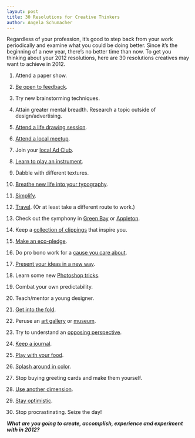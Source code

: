 ```yaml
---
layout: post
title: 30 Resolutions for Creative Thinkers
author: Angela Schumacher
---
```


Regardless of your profession, it’s good to step back from your work periodically and examine what you could be doing better. Since it’s the beginning of a new year, there’s no better time than now. To get you thinking about your 2012 resolutions, here are 30 resolutions creatives may want to achieve in 2012.

1. Attend a paper show.

2. [Be open to feedback](http://alistapart.com/article/design-criticism-creative-process).

3. Try new brainstorming techniques.

4. Attain greater mental breadth. Research a topic outside of design/advertising.

5. [Attend a life drawing session](http://www.richesonart.com/galleryandschool/classes.html).

6. [Attend a local meetup](http://www.meetup.com/).

7. Join your [local Ad Club](http://aaffoxriver.org/).

8. [Learn to play an instrument](http://www.virtualmusicalinstruments.com/).

9. Dabble with different textures.

10. [Breathe new life into your typography](http://www.howdesign.com/how-design-blog/house-for-hermes/?et_mid=532291&rid=3819829).

11. [Simplify](http://www.forevergeek.com/2011/05/50-minimalist-movie-posters/).

12. [Travel](http://travel.nationalgeographic.com/travel/?source=NavTravHome). (Or at least take a different route to work.)

13. Check out the symphony in [Green Bay](http://greenbaysymphony.org/) or [Appleton](www.foxvalleysymphony.com).

14. Keep a [collection of clippings](http://www.moinid.com/category/design-ideas) that inspire you.

15. [Make an eco-pledge](http://www.treehugger.com/sustainable-product-design/10-awe-inspiring-sustainable-designs-for-a-living-world-showing-now-at-cooper-hewitt-slideshow.html).

16. Do pro bono work for a [cause you care about](https://www.google.com/search?q=green+bay+nonprofit+organizations&ie=utf-8&oe=utf-8&aq=t&rls=org.mozilla:en-US:official&client=firefox-a).

17. [Present your ideas in a new way](http://newmediamak.wordpress.com/2011/02/24/memorable-creative-pitches/).

18. Learn some new [Photoshop tricks](http://laughingsquid.com/you-suck-at-photoshop-by-donnie-hoyle/).

19. Combat your own predictability.

20. Teach/mentor a young designer.

21. [Get into the fold](http://www.youtube.com/user/foldfactory).

22. Peruse an [art gallery](http://troutmuseum.org/) or [museum](http://www.nevillepublicmuseum.org/).

23. Try to understand an [opposing perspective](http://www.opposingviews.com/).

24. [Keep a journal](http://www.writeinmyjournal.com/).

25. [Play with your food](http://cookinginsens.wordpress.com/2011/08/04/playing-with-my-food-and-photography-chicken-salad/).

26. [Splash around in color](http://readwrite.com/2008/08/01/five_amazing_color_palette_generators).

27. Stop buying greeting cards and make them yourself.

28. [Use another dimension](http://www.wikihow.com/Make-3D-Photos).

29. [Stay optimistic](http://www.howdesign.com/how-design-blog/designed-to-delight/?et_mid=532291&rid=3819829).

30. Stop procrastinating. Seize the day!

***What are you going to create, accomplish, experience and experiment with in 2012?***
